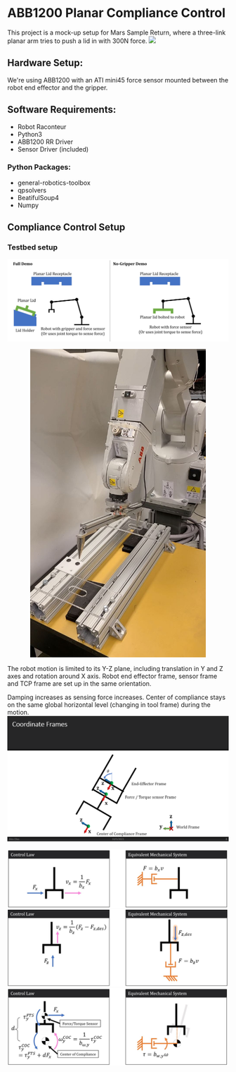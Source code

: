 # ABB1200 Planar Compliance Control
This project is a mock-up setup for Mars Sample Return, where a three-link planar arm tries to push a lid in with 300N force. 
![](media/orioffset.gif)


## Hardware Setup:
We're using ABB1200 with an ATI mini45 force sensor mounted between the robot end effector and the gripper.

## Software Requirements:
* Robot Raconteur
* Python3
* ABB1200 RR Driver
* Sensor Driver (included)

### Python Packages:
* general-robotics-toolbox
* qpsolvers
* BeatifulSoup4
* Numpy

## Compliance Control Setup

### Testbed setup
![](media/setup2.JPG)
<p align="center">
<img src=media/setup.JPG width="400" height="700">
</p>
The robot motion is limited to its Y-Z plane, including translation in Y and Z axes and rotation around X axis. 
Robot end effector frame, sensor frame and TCP frame are set up in the same orientation.





Damping increases as sensing force increases. Center of compliance stays on the same global horizontal level (changing in tool frame) during the motion.
![coordinate frames](media/coordinate_frames.png)

![h_control](media/h_control.JPG)
![v_control](media/v_control.JPG)
![r_control](media/r_control.JPG)

